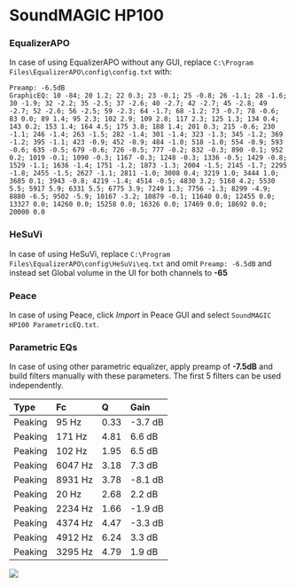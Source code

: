 # SoundMAGIC HP100

### EqualizerAPO
In case of using EqualizerAPO without any GUI, replace `C:\Program Files\EqualizerAPO\config\config.txt`
with:
```
Preamp: -6.5dB
GraphicEQ: 10 -84; 20 1.2; 22 0.3; 23 -0.1; 25 -0.8; 26 -1.1; 28 -1.6; 30 -1.9; 32 -2.2; 35 -2.5; 37 -2.6; 40 -2.7; 42 -2.7; 45 -2.8; 49 -2.7; 52 -2.6; 56 -2.5; 59 -2.3; 64 -1.7; 68 -1.2; 73 -0.7; 78 -0.6; 83 0.0; 89 1.4; 95 2.3; 102 2.9; 109 2.8; 117 2.3; 125 1.3; 134 0.4; 143 0.2; 153 1.4; 164 4.5; 175 3.8; 188 1.4; 201 0.3; 215 -0.6; 230 -1.1; 246 -1.4; 263 -1.5; 282 -1.4; 301 -1.4; 323 -1.3; 345 -1.2; 369 -1.2; 395 -1.1; 423 -0.9; 452 -0.9; 484 -1.0; 518 -1.0; 554 -0.9; 593 -0.6; 635 -0.5; 679 -0.6; 726 -0.5; 777 -0.2; 832 -0.3; 890 -0.1; 952 0.2; 1019 -0.1; 1090 -0.3; 1167 -0.3; 1248 -0.3; 1336 -0.5; 1429 -0.8; 1529 -1.1; 1636 -1.4; 1751 -1.2; 1873 -1.3; 2004 -1.5; 2145 -1.7; 2295 -1.8; 2455 -1.5; 2627 -1.1; 2811 -1.0; 3008 0.4; 3219 1.0; 3444 1.0; 3685 0.1; 3943 -0.8; 4219 -1.4; 4514 -0.5; 4830 3.2; 5168 4.2; 5530 5.5; 5917 5.9; 6331 5.5; 6775 3.9; 7249 1.3; 7756 -1.3; 8299 -4.9; 8880 -6.5; 9502 -5.9; 10167 -3.2; 10879 -0.1; 11640 0.0; 12455 0.0; 13327 0.0; 14260 0.0; 15258 0.0; 16326 0.0; 17469 0.0; 18692 0.0; 20000 0.0
```

### HeSuVi
In case of using HeSuVi, replace `C:\Program Files\EqualizerAPO\config\HeSuVi\eq.txt` and omit `Preamp:
-6.5dB` and instead set Global volume in the UI for both channels to **-65**

### Peace
In case of using Peace, click *Import* in Peace GUI and select `SoundMAGIC HP100 ParametricEQ.txt`.

### Parametric EQs
In case of using other parametric equalizer, apply preamp of **-7.5dB** and build filters manually with
these parameters. The first 5 filters can be used independently.

| Type    | Fc      |    Q | Gain    |
|:--------|:--------|:-----|:--------|
| Peaking | 95 Hz   | 0.33 | -3.7 dB |
| Peaking | 171 Hz  | 4.81 | 6.6 dB  |
| Peaking | 102 Hz  | 1.95 | 6.5 dB  |
| Peaking | 6047 Hz | 3.18 | 7.3 dB  |
| Peaking | 8931 Hz | 3.78 | -8.1 dB |
| Peaking | 20 Hz   | 2.68 | 2.2 dB  |
| Peaking | 2234 Hz | 1.66 | -1.9 dB |
| Peaking | 4374 Hz | 4.47 | -3.3 dB |
| Peaking | 4912 Hz | 6.24 | 3.3 dB  |
| Peaking | 3295 Hz | 4.79 | 1.9 dB  |

![](https://raw.githubusercontent.com/jaakkopasanen/AutoEq/master/results/innerfidelity/sbaf-serious/SoundMAGIC%20HP100/SoundMAGIC%20HP100.png)